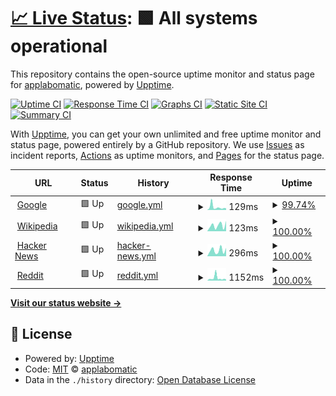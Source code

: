 # [📈 Live Status](https://uptime.siteuptimely.com): <!--live status--> **🟩 All systems operational**

This repository contains the open-source uptime monitor and status page for [applabomatic](applabomatic.com), powered by [Upptime](https://github.com/upptime/upptime).

[![Uptime CI](https://github.com/applabomatic/siteuptimely/workflows/Uptime%20CI/badge.svg)](https://github.com/applabomatic/siteuptimely/actions?query=workflow%3A%22Uptime+CI%22)
[![Response Time CI](https://github.com/applabomatic/siteuptimely/workflows/Response%20Time%20CI/badge.svg)](https://github.com/applabomatic/siteuptimely/actions?query=workflow%3A%22Response+Time+CI%22)
[![Graphs CI](https://github.com/applabomatic/siteuptimely/workflows/Graphs%20CI/badge.svg)](https://github.com/applabomatic/siteuptimely/actions?query=workflow%3A%22Graphs+CI%22)
[![Static Site CI](https://github.com/applabomatic/siteuptimely/workflows/Static%20Site%20CI/badge.svg)](https://github.com/applabomatic/siteuptimely/actions?query=workflow%3A%22Static+Site+CI%22)
[![Summary CI](https://github.com/applabomatic/siteuptimely/workflows/Summary%20CI/badge.svg)](https://github.com/applabomatic/siteuptimely/actions?query=workflow%3A%22Summary+CI%22)

With [Upptime](https://upptime.js.org), you can get your own unlimited and free uptime monitor and status page, powered entirely by a GitHub repository. We use [Issues](https://github.com/applabomatic/siteuptimely/issues) as incident reports, [Actions](https://github.com/applabomatic/siteuptimely/actions) as uptime monitors, and [Pages](https://uptime.siteuptimely.com) for the status page.

<!--start: status pages-->
<!-- This summary is generated by Upptime (https://github.com/upptime/upptime) -->
<!-- Do not edit this manually, your changes will be overwritten -->
<!-- prettier-ignore -->
| URL | Status | History | Response Time | Uptime |
| --- | ------ | ------- | ------------- | ------ |
| <img alt="" src="https://icons.duckduckgo.com/ip3/www.google.com.ico" height="13"> [Google](https://www.google.com) | 🟩 Up | [google.yml](https://github.com/applabomatic/siteuptimely/commits/HEAD/history/google.yml) | <details><summary><img alt="Response time graph" src="./graphs/google/response-time-week.png" height="20"> 129ms</summary><br><a href="https://uptime.siteuptimely.com/history/google"><img alt="Response time 102" src="https://img.shields.io/endpoint?url=https%3A%2F%2Fraw.githubusercontent.com%2Fapplabomatic%2Fsiteuptimely%2FHEAD%2Fapi%2Fgoogle%2Fresponse-time.json"></a><br><a href="https://uptime.siteuptimely.com/history/google"><img alt="24-hour response time 70" src="https://img.shields.io/endpoint?url=https%3A%2F%2Fraw.githubusercontent.com%2Fapplabomatic%2Fsiteuptimely%2FHEAD%2Fapi%2Fgoogle%2Fresponse-time-day.json"></a><br><a href="https://uptime.siteuptimely.com/history/google"><img alt="7-day response time 129" src="https://img.shields.io/endpoint?url=https%3A%2F%2Fraw.githubusercontent.com%2Fapplabomatic%2Fsiteuptimely%2FHEAD%2Fapi%2Fgoogle%2Fresponse-time-week.json"></a><br><a href="https://uptime.siteuptimely.com/history/google"><img alt="30-day response time 117" src="https://img.shields.io/endpoint?url=https%3A%2F%2Fraw.githubusercontent.com%2Fapplabomatic%2Fsiteuptimely%2FHEAD%2Fapi%2Fgoogle%2Fresponse-time-month.json"></a><br><a href="https://uptime.siteuptimely.com/history/google"><img alt="1-year response time 106" src="https://img.shields.io/endpoint?url=https%3A%2F%2Fraw.githubusercontent.com%2Fapplabomatic%2Fsiteuptimely%2FHEAD%2Fapi%2Fgoogle%2Fresponse-time-year.json"></a></details> | <details><summary><a href="https://uptime.siteuptimely.com/history/google">99.74%</a></summary><a href="https://uptime.siteuptimely.com/history/google"><img alt="All-time uptime 100.00%" src="https://img.shields.io/endpoint?url=https%3A%2F%2Fraw.githubusercontent.com%2Fapplabomatic%2Fsiteuptimely%2FHEAD%2Fapi%2Fgoogle%2Fuptime.json"></a><br><a href="https://uptime.siteuptimely.com/history/google"><img alt="24-hour uptime 100.00%" src="https://img.shields.io/endpoint?url=https%3A%2F%2Fraw.githubusercontent.com%2Fapplabomatic%2Fsiteuptimely%2FHEAD%2Fapi%2Fgoogle%2Fuptime-day.json"></a><br><a href="https://uptime.siteuptimely.com/history/google"><img alt="7-day uptime 99.74%" src="https://img.shields.io/endpoint?url=https%3A%2F%2Fraw.githubusercontent.com%2Fapplabomatic%2Fsiteuptimely%2FHEAD%2Fapi%2Fgoogle%2Fuptime-week.json"></a><br><a href="https://uptime.siteuptimely.com/history/google"><img alt="30-day uptime 99.90%" src="https://img.shields.io/endpoint?url=https%3A%2F%2Fraw.githubusercontent.com%2Fapplabomatic%2Fsiteuptimely%2FHEAD%2Fapi%2Fgoogle%2Fuptime-month.json"></a><br><a href="https://uptime.siteuptimely.com/history/google"><img alt="1-year uptime 99.99%" src="https://img.shields.io/endpoint?url=https%3A%2F%2Fraw.githubusercontent.com%2Fapplabomatic%2Fsiteuptimely%2FHEAD%2Fapi%2Fgoogle%2Fuptime-year.json"></a></details>
| <img alt="" src="https://icons.duckduckgo.com/ip3/en.wikipedia.org.ico" height="13"> [Wikipedia](https://en.wikipedia.org) | 🟩 Up | [wikipedia.yml](https://github.com/applabomatic/siteuptimely/commits/HEAD/history/wikipedia.yml) | <details><summary><img alt="Response time graph" src="./graphs/wikipedia/response-time-week.png" height="20"> 123ms</summary><br><a href="https://uptime.siteuptimely.com/history/wikipedia"><img alt="Response time 208" src="https://img.shields.io/endpoint?url=https%3A%2F%2Fraw.githubusercontent.com%2Fapplabomatic%2Fsiteuptimely%2FHEAD%2Fapi%2Fwikipedia%2Fresponse-time.json"></a><br><a href="https://uptime.siteuptimely.com/history/wikipedia"><img alt="24-hour response time 137" src="https://img.shields.io/endpoint?url=https%3A%2F%2Fraw.githubusercontent.com%2Fapplabomatic%2Fsiteuptimely%2FHEAD%2Fapi%2Fwikipedia%2Fresponse-time-day.json"></a><br><a href="https://uptime.siteuptimely.com/history/wikipedia"><img alt="7-day response time 123" src="https://img.shields.io/endpoint?url=https%3A%2F%2Fraw.githubusercontent.com%2Fapplabomatic%2Fsiteuptimely%2FHEAD%2Fapi%2Fwikipedia%2Fresponse-time-week.json"></a><br><a href="https://uptime.siteuptimely.com/history/wikipedia"><img alt="30-day response time 182" src="https://img.shields.io/endpoint?url=https%3A%2F%2Fraw.githubusercontent.com%2Fapplabomatic%2Fsiteuptimely%2FHEAD%2Fapi%2Fwikipedia%2Fresponse-time-month.json"></a><br><a href="https://uptime.siteuptimely.com/history/wikipedia"><img alt="1-year response time 208" src="https://img.shields.io/endpoint?url=https%3A%2F%2Fraw.githubusercontent.com%2Fapplabomatic%2Fsiteuptimely%2FHEAD%2Fapi%2Fwikipedia%2Fresponse-time-year.json"></a></details> | <details><summary><a href="https://uptime.siteuptimely.com/history/wikipedia">100.00%</a></summary><a href="https://uptime.siteuptimely.com/history/wikipedia"><img alt="All-time uptime 100.00%" src="https://img.shields.io/endpoint?url=https%3A%2F%2Fraw.githubusercontent.com%2Fapplabomatic%2Fsiteuptimely%2FHEAD%2Fapi%2Fwikipedia%2Fuptime.json"></a><br><a href="https://uptime.siteuptimely.com/history/wikipedia"><img alt="24-hour uptime 100.00%" src="https://img.shields.io/endpoint?url=https%3A%2F%2Fraw.githubusercontent.com%2Fapplabomatic%2Fsiteuptimely%2FHEAD%2Fapi%2Fwikipedia%2Fuptime-day.json"></a><br><a href="https://uptime.siteuptimely.com/history/wikipedia"><img alt="7-day uptime 100.00%" src="https://img.shields.io/endpoint?url=https%3A%2F%2Fraw.githubusercontent.com%2Fapplabomatic%2Fsiteuptimely%2FHEAD%2Fapi%2Fwikipedia%2Fuptime-week.json"></a><br><a href="https://uptime.siteuptimely.com/history/wikipedia"><img alt="30-day uptime 100.00%" src="https://img.shields.io/endpoint?url=https%3A%2F%2Fraw.githubusercontent.com%2Fapplabomatic%2Fsiteuptimely%2FHEAD%2Fapi%2Fwikipedia%2Fuptime-month.json"></a><br><a href="https://uptime.siteuptimely.com/history/wikipedia"><img alt="1-year uptime 100.00%" src="https://img.shields.io/endpoint?url=https%3A%2F%2Fraw.githubusercontent.com%2Fapplabomatic%2Fsiteuptimely%2FHEAD%2Fapi%2Fwikipedia%2Fuptime-year.json"></a></details>
| <img alt="" src="https://icons.duckduckgo.com/ip3/news.ycombinator.com.ico" height="13"> [Hacker News](https://news.ycombinator.com) | 🟩 Up | [hacker-news.yml](https://github.com/applabomatic/siteuptimely/commits/HEAD/history/hacker-news.yml) | <details><summary><img alt="Response time graph" src="./graphs/hacker-news/response-time-week.png" height="20"> 296ms</summary><br><a href="https://uptime.siteuptimely.com/history/hacker-news"><img alt="Response time 299" src="https://img.shields.io/endpoint?url=https%3A%2F%2Fraw.githubusercontent.com%2Fapplabomatic%2Fsiteuptimely%2FHEAD%2Fapi%2Fhacker-news%2Fresponse-time.json"></a><br><a href="https://uptime.siteuptimely.com/history/hacker-news"><img alt="24-hour response time 356" src="https://img.shields.io/endpoint?url=https%3A%2F%2Fraw.githubusercontent.com%2Fapplabomatic%2Fsiteuptimely%2FHEAD%2Fapi%2Fhacker-news%2Fresponse-time-day.json"></a><br><a href="https://uptime.siteuptimely.com/history/hacker-news"><img alt="7-day response time 296" src="https://img.shields.io/endpoint?url=https%3A%2F%2Fraw.githubusercontent.com%2Fapplabomatic%2Fsiteuptimely%2FHEAD%2Fapi%2Fhacker-news%2Fresponse-time-week.json"></a><br><a href="https://uptime.siteuptimely.com/history/hacker-news"><img alt="30-day response time 318" src="https://img.shields.io/endpoint?url=https%3A%2F%2Fraw.githubusercontent.com%2Fapplabomatic%2Fsiteuptimely%2FHEAD%2Fapi%2Fhacker-news%2Fresponse-time-month.json"></a><br><a href="https://uptime.siteuptimely.com/history/hacker-news"><img alt="1-year response time 295" src="https://img.shields.io/endpoint?url=https%3A%2F%2Fraw.githubusercontent.com%2Fapplabomatic%2Fsiteuptimely%2FHEAD%2Fapi%2Fhacker-news%2Fresponse-time-year.json"></a></details> | <details><summary><a href="https://uptime.siteuptimely.com/history/hacker-news">100.00%</a></summary><a href="https://uptime.siteuptimely.com/history/hacker-news"><img alt="All-time uptime 99.94%" src="https://img.shields.io/endpoint?url=https%3A%2F%2Fraw.githubusercontent.com%2Fapplabomatic%2Fsiteuptimely%2FHEAD%2Fapi%2Fhacker-news%2Fuptime.json"></a><br><a href="https://uptime.siteuptimely.com/history/hacker-news"><img alt="24-hour uptime 100.00%" src="https://img.shields.io/endpoint?url=https%3A%2F%2Fraw.githubusercontent.com%2Fapplabomatic%2Fsiteuptimely%2FHEAD%2Fapi%2Fhacker-news%2Fuptime-day.json"></a><br><a href="https://uptime.siteuptimely.com/history/hacker-news"><img alt="7-day uptime 100.00%" src="https://img.shields.io/endpoint?url=https%3A%2F%2Fraw.githubusercontent.com%2Fapplabomatic%2Fsiteuptimely%2FHEAD%2Fapi%2Fhacker-news%2Fuptime-week.json"></a><br><a href="https://uptime.siteuptimely.com/history/hacker-news"><img alt="30-day uptime 99.95%" src="https://img.shields.io/endpoint?url=https%3A%2F%2Fraw.githubusercontent.com%2Fapplabomatic%2Fsiteuptimely%2FHEAD%2Fapi%2Fhacker-news%2Fuptime-month.json"></a><br><a href="https://uptime.siteuptimely.com/history/hacker-news"><img alt="1-year uptime 99.94%" src="https://img.shields.io/endpoint?url=https%3A%2F%2Fraw.githubusercontent.com%2Fapplabomatic%2Fsiteuptimely%2FHEAD%2Fapi%2Fhacker-news%2Fuptime-year.json"></a></details>
| <img alt="" src="https://icons.duckduckgo.com/ip3/www.reddit.com.ico" height="13"> [Reddit](https://www.reddit.com) | 🟩 Up | [reddit.yml](https://github.com/applabomatic/siteuptimely/commits/HEAD/history/reddit.yml) | <details><summary><img alt="Response time graph" src="./graphs/reddit/response-time-week.png" height="20"> 1152ms</summary><br><a href="https://uptime.siteuptimely.com/history/reddit"><img alt="Response time 795" src="https://img.shields.io/endpoint?url=https%3A%2F%2Fraw.githubusercontent.com%2Fapplabomatic%2Fsiteuptimely%2FHEAD%2Fapi%2Freddit%2Fresponse-time.json"></a><br><a href="https://uptime.siteuptimely.com/history/reddit"><img alt="24-hour response time 618" src="https://img.shields.io/endpoint?url=https%3A%2F%2Fraw.githubusercontent.com%2Fapplabomatic%2Fsiteuptimely%2FHEAD%2Fapi%2Freddit%2Fresponse-time-day.json"></a><br><a href="https://uptime.siteuptimely.com/history/reddit"><img alt="7-day response time 1152" src="https://img.shields.io/endpoint?url=https%3A%2F%2Fraw.githubusercontent.com%2Fapplabomatic%2Fsiteuptimely%2FHEAD%2Fapi%2Freddit%2Fresponse-time-week.json"></a><br><a href="https://uptime.siteuptimely.com/history/reddit"><img alt="30-day response time 872" src="https://img.shields.io/endpoint?url=https%3A%2F%2Fraw.githubusercontent.com%2Fapplabomatic%2Fsiteuptimely%2FHEAD%2Fapi%2Freddit%2Fresponse-time-month.json"></a><br><a href="https://uptime.siteuptimely.com/history/reddit"><img alt="1-year response time 829" src="https://img.shields.io/endpoint?url=https%3A%2F%2Fraw.githubusercontent.com%2Fapplabomatic%2Fsiteuptimely%2FHEAD%2Fapi%2Freddit%2Fresponse-time-year.json"></a></details> | <details><summary><a href="https://uptime.siteuptimely.com/history/reddit">100.00%</a></summary><a href="https://uptime.siteuptimely.com/history/reddit"><img alt="All-time uptime 99.93%" src="https://img.shields.io/endpoint?url=https%3A%2F%2Fraw.githubusercontent.com%2Fapplabomatic%2Fsiteuptimely%2FHEAD%2Fapi%2Freddit%2Fuptime.json"></a><br><a href="https://uptime.siteuptimely.com/history/reddit"><img alt="24-hour uptime 100.00%" src="https://img.shields.io/endpoint?url=https%3A%2F%2Fraw.githubusercontent.com%2Fapplabomatic%2Fsiteuptimely%2FHEAD%2Fapi%2Freddit%2Fuptime-day.json"></a><br><a href="https://uptime.siteuptimely.com/history/reddit"><img alt="7-day uptime 100.00%" src="https://img.shields.io/endpoint?url=https%3A%2F%2Fraw.githubusercontent.com%2Fapplabomatic%2Fsiteuptimely%2FHEAD%2Fapi%2Freddit%2Fuptime-week.json"></a><br><a href="https://uptime.siteuptimely.com/history/reddit"><img alt="30-day uptime 100.00%" src="https://img.shields.io/endpoint?url=https%3A%2F%2Fraw.githubusercontent.com%2Fapplabomatic%2Fsiteuptimely%2FHEAD%2Fapi%2Freddit%2Fuptime-month.json"></a><br><a href="https://uptime.siteuptimely.com/history/reddit"><img alt="1-year uptime 99.91%" src="https://img.shields.io/endpoint?url=https%3A%2F%2Fraw.githubusercontent.com%2Fapplabomatic%2Fsiteuptimely%2FHEAD%2Fapi%2Freddit%2Fuptime-year.json"></a></details>

<!--end: status pages-->

[**Visit our status website →**](https://uptime.siteuptimely.com)

## 📄 License

- Powered by: [Upptime](https://github.com/upptime/upptime)
- Code: [MIT](./LICENSE) © [applabomatic](applabomatic.com)
- Data in the `./history` directory: [Open Database License](https://opendatacommons.org/licenses/odbl/1-0/)
